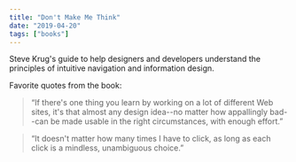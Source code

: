```yaml
---
title: "Don't Make Me Think"
date: "2019-04-20"
tags: ["books"]
---
```


Steve Krug's guide to help designers and developers understand the principles of intuitive navigation and information design.

Favorite quotes from the book:

> “If there's one thing you learn by working on a lot of different Web sites, it's that almost any design idea--no matter how appallingly bad--can be made usable in the right circumstances, with enough effort.”

> “It doesn't matter how many times I have to click, as long as each click is a mindless, unambiguous choice.”
